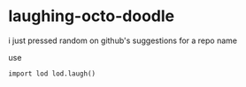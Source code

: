 # laughing-octo-doodle
i just pressed random on github's suggestions for a repo name

use 

`import lod
lod.laugh()`
